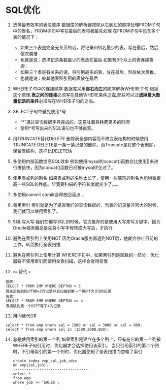 # SQL优化 #
1. 选择最有效率的表名顺序
	数据库的解析器按照从右到左的顺序处理FROM子句中的表名，FROM子句中写在最后的表将被最先处理
	在FROM子句中包含多个表的情况下：
	- 如果三个表是完全无关系的话，将记录和列名最少的表，写在最后，然后依次类推
	- 也就是说：选择记录条数最少的表放在最后
	如果有3个以上的表连接查询：
	- 如果三个表是有关系的话，将引用最多的表，放在最后，然后依次类推。
	- 也就是说：被其他表所引用的表放在最后

2. WHERE子句中的连接顺序
	数据库采用**自右而左**的顺序解析WHERE子句,根据这个原理,**表之间的连接**必须写在其他WHERE条件之**左**,那些可以过**滤掉最大数量记录的条件**必须写在WHERE子句的之右。

3. SELECT子句中避免使用*号
	- “*”通过查询数据字典完成的，这意味着将耗费更多的时间
	- 使用*号写出来的SQL语句也不够直观。

4. 用TRUNCATE替代DELETE
	删除表全部内容而不改变表结构的时候使用TRUNCATE
	DELETE是一条一条记录的删除，而Truncate是将整个表删除，保留表结构，这样比DELETE快

5. 多使用内部函数提高SQL效率
	例如使用mysql的concat()函数会比使用||来进行拼接快，因为concat()函数已经被mysql优化过了。

6. 使用表或列的别名
	如果表或列的名称太长了，使用一些简短的别名也能稍微提高一些SQL的性能。毕竟要扫描的字符长度就变少了。。。

7. 多使用commit
	comiit会释放回滚点…

8. 善用索引
	索引就是为了提高我们的查询数据的，当表的记录量非常大的时候，我们就可以使用索引了。

9. SQL写大写
	我们在编写SQL的时候，官方推荐的是使用大写来写关键字，因为Oracle服务器总是先将小写字母转成大写后，才执行

10. 避免在索引列上使用NOT
	因为Oracle服务器遇到NOT后，他就会停止目前的工作，转而执行全表扫描

11. 避免在索引列上使用计算
	WHERE子句中，如果索引列是函数的一部分，优化器将不使用索引而使用全表扫描，这样会变得变慢

12. `>=` 替代 `>`
```
低效：
SELECT * FROM EMP WHERE DEPTNO > 3   
首先定位到DEPTNO=3的记录并且扫描到第一个DEPT大于3的记录
高效：
SELECT * FROM EMP WHERE DEPTNO >= 4  
直接跳到第一个DEPT等于4的记录
```

13. 用IN替代OR
```
select * from emp where sal = 1500 or sal = 3000 or sal = 800;
select * from emp where sal in (1500,3000,800);
```

14. 总是使用索引的第一个列
	如果索引是建立在多个列上，只有在它的第一个列被WHERE子句引用时，优化器才会选择使用该索引。 当只引用索引的第二个列时，不引用索引的第一个列时，优化器使用了全表扫描而忽略了索引
	```
	create index emp_sal_job_idex
	on emp(sal,job);
	----------------------------------
	select *
	from emp  
	where job != 'SALES';    
	``` 